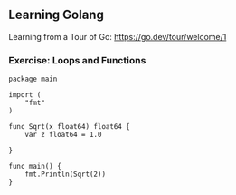 ## Learning Golang

Learning from a Tour of Go: https://go.dev/tour/welcome/1

### Exercise: Loops and Functions
```golang
package main

import (
	"fmt"
)

func Sqrt(x float64) float64 {
	var z float64 = 1.0
	
}

func main() {
	fmt.Println(Sqrt(2))
}

```